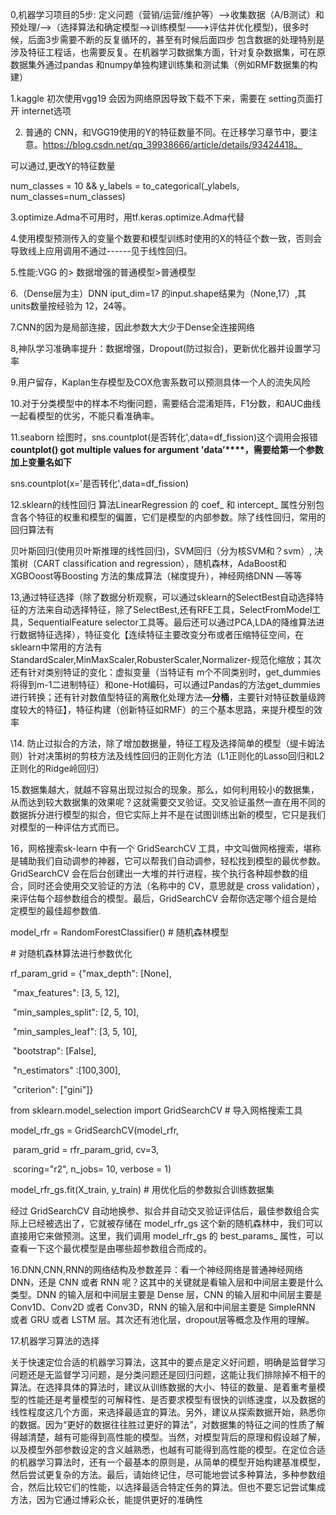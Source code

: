 0,机器学习项目的5步: 定义问题（营销/运营/维护等）—>收集数据（A/B测试）和预处理/-->（选择算法和确定模型—>训练模型--->评估并优化模型)，很多时候，后面3步需要不断的反复循环的，甚至有时候后面四步 包含数据的处理特别是涉及特征工程话，也需要反复。在机器学习数据集方面，针对复杂数据集，可在原数据集外通过pandas 和numpy单独构建训练集和测试集（例如RMF数据集的构建）

1.kaggle 初次使用vgg19 会因为网络原因导致下载不下来，需要在 setting页面打开 internet选项

2. 普通的 CNN，和VGG19使用的Y的特征数量不同。在迁移学习章节中，要注意。https://blog.csdn.net/qq_39938666/article/details/93424418。

可以通过,更改Y的特征数量

num_classes = 10 && y_labels = to_categorical(_ylabels, num_classes=num_classes)

3.optimize.Adma不可用时，用tf.keras.optimize.Adma代替

4.使用模型预测传入的变量个数要和模型训练时使用的X的特征个数一致，否则会导致线上应用调用不通过------见于线性回归。

5.性能:VGG 的> 数据增强的普通模型>普通模型

6.（Dense层为主）DNN iput_dim=17 的input.shape结果为（None,17）,其units数量按经验为 12，24等。

7.CNN的因为是局部连接，因此参数大大少于Dense全连接网络

8,神队学习准确率提升：数据增强，Dropout(防过拟合)，更新优化器并设置学习率

9.用户留存，Kaplan生存模型及COX危害系数可以预测具体一个人的流失风险

10.对于分类模型中的样本不均衡问题，需要结合混淆矩阵，F1分数，和AUC曲线一起看模型的优劣，不能只看准确率。

11.seaborn 绘图时，sns.countplot(是否转化',data=df_fission)这个调用会报错**countplot() got multiple values for argument 'data’****，需要给第一个参数加上变量名如下**

sns.countplot(x='是否转化',data=df_fission)

12.sklearn的线性回归 算法LinearRegression 的 coef_ 和 intercept_ 属性分别包含各个特征的权重和模型的偏置，它们是模型的内部参数。除了线性回归，常用的回归算法有

贝叶斯回归(使用贝叶斯推理的线性回归)，SVM回归（分为核SVM和？svm）, 决策树（CART classification and regression），随机森林，AdaBoost和XGBOoost等Boosting 方法的集成算法（梯度提升），神经网络DNN —等等

13,通过特征选择（除了数据分析观察，可以通过sklearn的SelectBest自动选择特征的方法来自动选择特征，除了SelectBest,还有RFE工具，SelectFromModel工具，SequentialFeature selector工具等。最后还可以通过PCA,LDA的降维算法进行数据特征选择），特征变化【连续特征主要改变分布或者压缩特征空间，在sklearn中常用的方法有StandardScaler,MinMaxScaler,RobusterScaler,Normalizer-规范化缩放；其次还有针对类别特证的变化：虚拟变量（当特证有 m个不同类别时，get_dummies将得到m-1二进制特征）和one-Hot编码，可以通过Pandas的方法get_dummies进行转换；还有针对数值型特征的离散化处理方法—**分桶**，主要针对特征数量级跨度较大的特征】，特征构建（创新特征如RMF）的三个基本思路，来提升模型的效率

\14. 防止过拟合的方法，除了增加数据量，特征工程及选择简单的模型（缇卡姆法则）针对决策树的剪枝方法及线性回归的正则化方法（L1正则化的Lasso回归和L2正则化的Ridge岭回归）

15.数据集越大，就越不容易出现过拟合的现象。那么，如何利用较小的数据集，从而达到较大数据集的效果呢？这就需要交叉验证。交叉验证虽然一直在用不同的数据拆分进行模型的拟合，但它实际上并不是在试图训练出新的模型，它只是我们对模型的一种评估方式而已。

16，网格搜索sk-learn 中有一个 GridSearchCV 工具，中文叫做网格搜索，堪称是辅助我们自动调参的神器，它可以帮我们自动调参，轻松找到模型的最优参数。GridSearchCV 会在后台创建出一大堆的并行进程，挨个执行各种超参数的组合，同时还会使用交叉验证的方法（名称中的 CV，意思就是 cross validation），来评估每个超参数组合的模型。最后，GridSearchCV 会帮你选定哪个组合是给定模型的最佳超参数值.

model_rfr = RandomForestClassifier() # 随机森林模型

\# 对随机森林算法进行参数优化

rf_param_grid = {"max_depth": [None],

​         "max_features": [3, 5, 12],

​         "min_samples_split": [2, 5, 10],

​         "min_samples_leaf": [3, 5, 10],

​         "bootstrap": [False],

​         "n_estimators" :[100,300],

​         "criterion": ["gini"]}

from sklearn.model_selection import GridSearchCV # 导入网格搜索工具

model_rfr_gs = GridSearchCV(model_rfr,

​              param_grid = rfr_param_grid, cv=3,

​              scoring="r2", n_jobs= 10, verbose = 1)

model_rfr_gs.fit(X_train, y_train) # 用优化后的参数拟合训练数据集



经过 GridSearchCV 自动地换参、拟合并自动交叉验证评估后，最佳参数组合实际上已经被选出了，它就被存储在 model_rfr_gs 这个新的随机森林中，我们可以直接用它来做预测。这里，我们调用 model_rfr_gs 的 best_params_ 属性，可以查看一下这个最优模型是由哪些超参数组合而成的。

16.DNN,CNN,RNN的网络结构及参数差异：看一个神经网络是普通神经网络 DNN，还是 CNN 或者 RNN 呢？这其中的关键就是看输入层和中间层主要是什么类型。DNN 的输入层和中间层主要是 Dense 层，CNN 的输入层和中间层主要是 Conv1D、Conv2D 或者 Conv3D，RNN 的输入层和中间层主要是 SimpleRNN 或者 GRU 或者 LSTM 层。其次还有池化层，dropout层等概念及作用的理解。

17.机器学习算法的选择

关于快速定位合适的机器学习算法，这其中的要点是定义好问题，明确是监督学习问题还是无监督学习问题，是分类问题还是回归问题，这能让我们排除掉不相干的算法。在选择具体的算法时，建议从训练数据的大小、特征的数量、是着重考量模型的性能还是考量模型的可解释性、是否要求模型有很快的训练速度，以及数据的线性程度这几个方面，来选择最适宜的算法。另外，建议从探索数据开始，熟悉你的数据。因为“更好的数据往往胜过更好的算法”，对数据集的特征之间的性质了解得越清楚，越有可能得到高性能的模型。当然，对模型背后的原理和假设越了解，以及模型外部参数设定的含义越熟悉，也越有可能得到高性能的模型。在定位合适的机器学习算法时，还有一个最基本的原则是，从简单的模型开始构建基准模型，然后尝试更复杂的方法。最后，请始终记住，尽可能地尝试多种算法，多种参数组合，然后比较它们的性能，以选择最适合特定任务的算法。但也不要忘记尝试集成方法，因为它通过博彩众长，能提供更好的准确性

